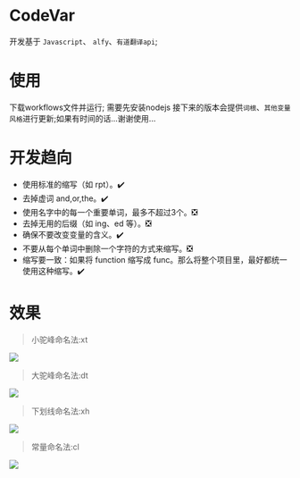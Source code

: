 # CodeVar 
开发基于 `Javascript`、 `alfy`、`有道翻译api`;

# 使用
下载workflows文件并运行;
需要先安装nodejs
接下来的版本会提供`词根`、`其他变量风格`进行更新;如果有时间的话...谢谢使用...

# 开发趋向

- 使用标准的缩写（如 rpt）。✔️
- 去掉虚词 and,or,the。✔️
- 使用名字中的每一个重要单词，最多不超过3个。❎
- 去掉无用的后缀（如 ing、ed 等）。❎
- 确保不要改变变量的含义。✔️
- 不要从每个单词中删除一个字符的方式来缩写。❎
- 缩写要一致：如果将 function 缩写成 func。那么将整个项目里，最好都统一使用这种缩写。✔️

# 效果 
> 小驼峰命名法:xt

![](http://7xqvqi.com1.z0.glb.clouddn.com/14815914925445.jpg)

> 大驼峰命名法:dt

![](http://7xqvqi.com1.z0.glb.clouddn.com/14815915149855.jpg)

> 下划线命名法:xh

![](http://7xqvqi.com1.z0.glb.clouddn.com/14815915442930.jpg)

> 常量命名法:cl

![](http://7xqvqi.com1.z0.glb.clouddn.com/14815915681543.jpg)


